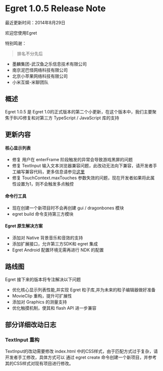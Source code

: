 Egret 1.0.5 Release Note
===============================

最近更新时间：2014年8月29日


欢迎您使用Egret

特别鸣谢：

> 排名不分先后

* 墨麟集团-武汉鱼之乐信息技术有限公司
* 南京泥巴怪网络科技有限公司
* 北京小苹果网络科技有限公司
* 小米互娱-米聊团队


## 概述
Egret 1.0.5 是 Egret 1.0的正式版本的第二个小更新，在这个版本中，我们主要聚焦于BUG修复和对第三方 TypeScript / JavaScript 库的支持

## 更新内容

#### 核心显示列表
* 修复 用户在 enterFrame 阶段触发的异常会导致游戏黑屏的问题
* 修复 TextInput 输入文本浏览器兼容问题，此改动无法向下兼容，请开发者手工编写兼容代码，更多信息请参见[这里](#tag1)
* 修复 TouchContext.maxTouches 参数失效的问题，现在开发者如果将此属性设置为1，则不会触发多点触控

#### 命令行工具
* 现在创建一个新项目时不会再创建 gui / dragonbones 模块
* egret build 命令支持第三方模块

#### Egret 原生解决方案
* 添加对 Native 背景音乐和音效的支持
* 添加扩展接口，允许第三方SDK和 egret 集成
* Egret Android 配置环境无需再进行 NDK 的配置


## 路线图
Egret 接下来的版本将专注解决以下问题
* 优化核心显示列表性能,并实现 Egret 粒子库,并为未来的粒子编辑器做好准备
* MovieClip 重构，提升可扩展性
* 添加对 Graphics 的测量支持
* 优化触摸机制，使其和 flash API 进一步兼容


## 部分详细改动日志

<a name="tag1"></a>
### TextInput 重构
TextInput的改动需要修改 index.html 中的CSS样式，由于匹配方式过于复杂，请开发者手工修改，具体方式可以 通过 egret create 命令创建一个新项目，并参考其的CSS样式对现有项目进行修改。
